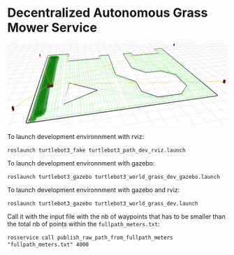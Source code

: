 # Decentralized Autonomous Grass Mower Service

![Simulation Rviz](images/rviz_uwb.png?raw=true "Title")

To launch development environnment with rviz:
```
roslaunch turtlebot3_fake turtlebot3_path_dev_rviz.launch
```
To launch development environnment with gazebo:
```
roslaunch turtlebot3_gazebo turtlebot3_world_grass_dev_gazebo.launch
```
To launch development environnment with gazebo and rviz:
```
roslaunch turtlebot3_gazebo turtlebot3_world_grass_dev.launch
```

Call it with the input file with the nb of waypoints that has to be smaller than the total nb of points within the `fullpath_meters.txt`:
```
rosservice call publish_raw_path_from_fullpath_meters "fullpath_meters.txt" 4000
```
